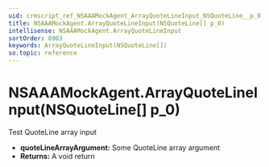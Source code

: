 ```yaml
---
uid: crmscript_ref_NSAAAMockAgent_ArrayQuoteLineInput_NSQuoteLine__p_0
title: NSAAAMockAgent.ArrayQuoteLineInput(NSQuoteLine[] p_0)
intellisense: NSAAAMockAgent.ArrayQuoteLineInput
sortOrder: 8903
keywords: ArrayQuoteLineInput(NSQuoteLine[])
so.topic: reference
---
```


# NSAAAMockAgent.ArrayQuoteLineInput(NSQuoteLine[] p_0)

Test QuoteLine array input

* **quoteLineArrayArgument:** Some QuoteLine array argument
* **Returns:** A void return

